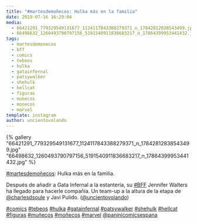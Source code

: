 ```yaml
---
title: "#martesdemoñecos: Hulka más en la familia"
date: 2019-07-16 16:29:04
media: 
  - 66421291_779329549131677_1124117843388279371_n_17842812838543499.jpg
  - 66498632_1260493790797156_5191540911836683217_n_17864399953441432.jpg
tags: 
  - martesdemonecos
  - bff
  - comics
  - tebeos
  - hulka
  - gatainfernal
  - patsywalker
  - shehulk
  - hellcat
  - figuras
  - munecos
  - monecos
  - marvel
template: instagram
author: uncientovolando
---
```


{% gallery "66421291_779329549131677_1124117843388279371_n_17842812838543499.jpg" "66498632_1260493790797156_5191540911836683217_n_17864399953441432.jpg" %}

[#martesdemoñecos](/tags/martesdemonecos): Hulka más en la familia.

Después de añadir a Gata Infernal a la estantería, su [#BFF](/tags/bff) Jennifer Walters ha llegado para hacerle compañía.
Un team-up a la altura de la etapa de [@charlesdsoule](https://instagram.com/charlesdsoule) y Javi Pulido. ([@uncientovolando](https://instagram.com/uncientovolando))

[#comics](/tags/comics) [#tebeos](/tags/tebeos) [#hulka](/tags/hulka) [#gatainfernal](/tags/gatainfernal) [#patsywalker](/tags/patsywalker) [#shehulk](/tags/shehulk) [#hellcat](/tags/hellcat) [#figuras](/tags/figuras) [#muñecos](/tags/munecos) [#moñecos](/tags/monecos) [#marvel](/tags/marvel) [@paninicomicsespana](https://instagram.com/paninicomicsespana)
